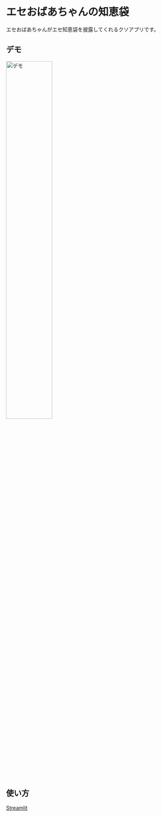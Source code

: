 # エセおばあちゃんの知恵袋
エセおばあちゃんがエセ知恵袋を披露してくれるクソアプリです。  

## デモ
<img src="https://github.com/Chroe111/ba-chanapp/assets/162185674/86a0d8a0-0da8-4bbb-949d-f446bf5e2ced" alt="デモ" width=50%>

## 使い方
[Streamlit](https://ba-chanapp.streamlit.app/)
